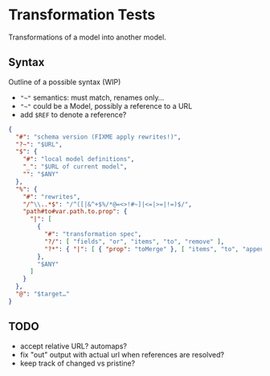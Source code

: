 # Transformation Tests

Transformations of a model into another model.

## Syntax

Outline of a possible syntax (WIP)

- `"~"` semantics: must match, renames only…
- `"~"` could be a Model, possibly a reference to a URL
- add `$REF` to denote a reference?

```json
{
  "#": "schema version (FIXME apply rewrites!)",
  "?~": "$URL",
  "$": {
    "#": "local model definitions",
    "_": "$URL of current model",
    "": "$ANY"
  },
  "%": {
    "#": "rewrites",
    "/^\\..*$": "/^([|&^+$%/*@=<>!#~]|<=|>=|!=)$/",
    "path#to#var.path.to.prop": {
      "|": [
        {
          "#": "transformation spec",
          "?/": [ "fields", "or", "items", "to", "remove" ],
          "?*": { "|": [ { "prop": "toMerge" }, [ "items", "to", "append" ] ] }
        },
        "$ANY"
      ]
    }
  },
  "@": "$target…"
}
```

## TODO

- accept relative URL? automaps?
- fix "out" output with actual url when references are resolved?
- keep track of changed vs pristine?
